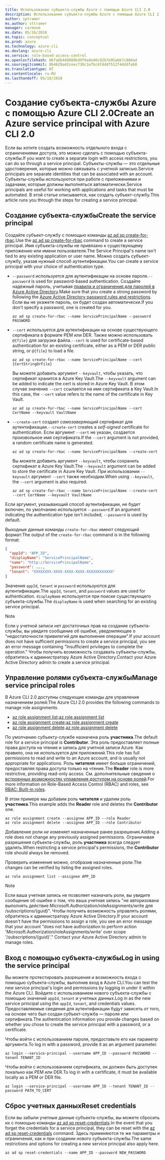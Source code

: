 ```yaml
---
title: Использование субъекта-службы Azure с помощью Azure CLI 2.0
description: Использование субъекта-службы Azure с помощью Azure CLI 2.0
author: sptramer
ms.author: sttramer
manager: carmonm
ms.date: 05/16/2018
ms.topic: conceptual
ms.prod: azure
ms.technology: azure-cli
ms.devlang: azure-cli
ms.service: role-based-access-control
ms.openlocfilehash: 86fa8b448089bd9f6ede46c92b7e95abb7c88dad
ms.sourcegitcommit: 8b4629a42ceecf30c1efbc6fdddf512f4dddfab0
ms.translationtype: HT
ms.contentlocale: ru-RU
ms.lasthandoff: 05/18/2018
---
```

# <a name="create-an-azure-service-principal-with-azure-cli-20"></a><span data-ttu-id="b7363-103">Создание субъекта-службы Azure с помощью Azure CLI 2.0</span><span class="sxs-lookup"><span data-stu-id="b7363-103">Create an Azure service principal with Azure CLI 2.0</span></span>

<span data-ttu-id="b7363-104">Если вы хотите создать возможность отдельного входа с ограничениями доступа, это можно сделать с помощью субъекта-службы.</span><span class="sxs-lookup"><span data-stu-id="b7363-104">If you want to create a separate login with access restrictions, you can do so through a service principal.</span></span> <span data-ttu-id="b7363-105">Субъекты-службы — это отдельные удостоверения, которые можно связывать с учетной записью.</span><span class="sxs-lookup"><span data-stu-id="b7363-105">Service principals are separate identities that can be associated with an account.</span></span> <span data-ttu-id="b7363-106">Субъекты-службы используются при работе с приложениями и задачами, которые должны выполняться автоматически.</span><span class="sxs-lookup"><span data-stu-id="b7363-106">Service principals are useful for working with applications and tasks that must be automated.</span></span> <span data-ttu-id="b7363-107">В этой статье описывается, как создать субъект-службу.</span><span class="sxs-lookup"><span data-stu-id="b7363-107">This article runs you through the steps for creating a service principal.</span></span>

## <a name="create-the-service-principal"></a><span data-ttu-id="b7363-108">Создание субъекта-службы</span><span class="sxs-lookup"><span data-stu-id="b7363-108">Create the service principal</span></span>

<span data-ttu-id="b7363-109">Создайте субъект-службу с помощью команды [az ad sp create-for-rbac](/cli/azure/ad/sp#az-ad-sp-create-for-rbac).</span><span class="sxs-lookup"><span data-stu-id="b7363-109">Use the [az ad sp create-for-rbac](/cli/azure/ad/sp#az-ad-sp-create-for-rbac) command to create a service principal.</span></span> <span data-ttu-id="b7363-110">Имя субъекта-службы не привязано к существующему приложению или имени пользователя.</span><span class="sxs-lookup"><span data-stu-id="b7363-110">The Service Principal's name isn't tied to any existing application or user name.</span></span> <span data-ttu-id="b7363-111">Можно создать субъект-службу, указав нужный способ аутентификации.</span><span class="sxs-lookup"><span data-stu-id="b7363-111">You can create a service principal with your choice of authentication type.</span></span>

* <span data-ttu-id="b7363-112">`--password` используется для аутентификации на основе пароля.</span><span class="sxs-lookup"><span data-stu-id="b7363-112">`--password` is used for password-based authentication.</span></span> <span data-ttu-id="b7363-113">Создайте надежный пароль, учитывая [правила и ограничения для паролей в Azure Active Directory](/azure/active-directory/active-directory-passwords-policy).</span><span class="sxs-lookup"><span data-stu-id="b7363-113">Make sure that you create a strong password by following the [Azure Active Directory password rules and restrictions](/azure/active-directory/active-directory-passwords-policy).</span></span> <span data-ttu-id="b7363-114">Если вы не укажете пароль, он будет создан автоматически.</span><span class="sxs-lookup"><span data-stu-id="b7363-114">If you don't specify a password, one is created for you.</span></span>

  ```azurecli-interactive
  az ad sp create-for-rbac --name ServicePrincipalName --password PASSWORD
  ```

* <span data-ttu-id="b7363-115">`--cert` используется для аутентификации на основе существующего сертификата в формате PEM или DER. Также можно использовать `@{file}` для загрузки файла.</span><span class="sxs-lookup"><span data-stu-id="b7363-115">`--cert` is used for certificate-based authentication for an existing certificate, either as a PEM or DER public string, or `@{file}` to load a file.</span></span>

  ```azurecli-interactive
  az ad sp create-for-rbac --name ServicePrincipalName --cert {CertStringOrFile} 
  ```

  <span data-ttu-id="b7363-116">Вы можете добавить аргумент `--keyvault`, чтобы указать, что сертификат хранится в Azure Key Vault.</span><span class="sxs-lookup"><span data-stu-id="b7363-116">The `--keyvault` argument can be added to indicate the cert is stored in Azure Key Vault.</span></span> <span data-ttu-id="b7363-117">В этом случае значение `--cert` ссылается на имя сертификата в Key Vault.</span><span class="sxs-lookup"><span data-stu-id="b7363-117">In this case, the `--cert` value refers to the name of the certificate in Key Vault.</span></span>

  ```azurecli-interactive
  az ad sp create-for-rbac --name ServicePrincipalName --cert CertName --keyvault VaultName
  ```

* <span data-ttu-id="b7363-118">`--create-cert` создает _самозаверяющий_ сертификат для аутентификации.</span><span class="sxs-lookup"><span data-stu-id="b7363-118">`--create-cert` creates a _self-signed_ certificate for authentication.</span></span> <span data-ttu-id="b7363-119">Если аргумент `--cert` не указан, создается произвольное имя сертификата.</span><span class="sxs-lookup"><span data-stu-id="b7363-119">If the `--cert` argument is not provided, a random certificate name is generated.</span></span>

  ```azurecli-interactive
  az ad sp create-for-rbac --name ServicePrincipalName --create-cert
  ```

  <span data-ttu-id="b7363-120">Вы можете добавить аргумент `--keyvault`, чтобы сохранить сертификат в Azure Key Vault.</span><span class="sxs-lookup"><span data-stu-id="b7363-120">The `--keyvault` argument can be added to store the certificate in Azure Key Vault.</span></span> <span data-ttu-id="b7363-121">При использовании `--keyvault` аргумент `--cert` также необходим.</span><span class="sxs-lookup"><span data-stu-id="b7363-121">When using `--keyvault`, the `--cert` argument is also required.</span></span>

  ```azurecli-interactive
  az ad sp create-for-rbac --name ServicePrincipalName --create-cert --cert CertName --keyvault VaultName
  ```

<span data-ttu-id="b7363-122">Если аргумент, указывающий способ аутентификации, не будет включен, по умолчанию используется `--password`.</span><span class="sxs-lookup"><span data-stu-id="b7363-122">If an argument indicating the authentication type isn't included, `--password` is used by default.</span></span>

<span data-ttu-id="b7363-123">Выходные данные команды `create-for-rbac` имеют следующий формат:</span><span class="sxs-lookup"><span data-stu-id="b7363-123">The output of the `create-for-rbac` command is in the following format:</span></span>

```json
{
  "appId": "APP_ID",
  "displayName": "ServicePrincipalName",
  "name": "http://ServicePrincipalName",
  "password": ...,
  "tenant": "XXXXXXXX-XXXX-XXXX-XXXX-XXXXXXXXXXXX"
}
```

<span data-ttu-id="b7363-124">Значения `appId`, `tenant` и `password` используются для аутентификации.</span><span class="sxs-lookup"><span data-stu-id="b7363-124">The `appId`, `tenant`, and `password` values are used for authentication.</span></span> <span data-ttu-id="b7363-125">`displayName` используется при поиске существующего субъекта-службы.</span><span class="sxs-lookup"><span data-stu-id="b7363-125">The `displayName` is used when searching for an existing service principal.</span></span>

> [!NOTE]
> <span data-ttu-id="b7363-126">Если у учетной записи нет достаточных прав на создание субъекта-службы, вы увидите сообщение об ошибке, уведомляющее о "недостаточности привилегий для выполнения операции".</span><span class="sxs-lookup"><span data-stu-id="b7363-126">If your account does not have sufficient permissions to create a service principal, you see an error message containing "Insufficient privileges to complete the operation."</span></span> <span data-ttu-id="b7363-127">Чтобы получить возможность создавать субъекты-службы, обратитесь к администратору Azure Active Directory.</span><span class="sxs-lookup"><span data-stu-id="b7363-127">Contact your Azure Active Directory admin to create a service principal.</span></span>

## <a name="manage-service-principal-roles"></a><span data-ttu-id="b7363-128">Управление ролями субъекта-службы</span><span class="sxs-lookup"><span data-stu-id="b7363-128">Manage service principal roles</span></span> 

<span data-ttu-id="b7363-129">В Azure CLI 2.0 доступны следующие команды для управления назначением ролей:</span><span class="sxs-lookup"><span data-stu-id="b7363-129">The Azure CLI 2.0 provides the following commands to manage role assignments.</span></span>

* <span data-ttu-id="b7363-130">[az role assignment list](/cli/azure/role/assignment#az-role-assignment-list);</span><span class="sxs-lookup"><span data-stu-id="b7363-130">[az role assignment list](/cli/azure/role/assignment#az-role-assignment-list)</span></span>
* <span data-ttu-id="b7363-131">[az role assignment create](/cli/azure/role/assignment#az-role-assignment-create);</span><span class="sxs-lookup"><span data-stu-id="b7363-131">[az role assignment create](/cli/azure/role/assignment#az-role-assignment-create)</span></span>
* <span data-ttu-id="b7363-132">[az role assignment delete](/cli/azure/role/assignment#az-role-assignment-delete).</span><span class="sxs-lookup"><span data-stu-id="b7363-132">[az role assignment delete](/cli/azure/role/assignment#az-role-assignment-delete)</span></span>

<span data-ttu-id="b7363-133">По умолчанию субъекту-службе назначена роль **участника**.</span><span class="sxs-lookup"><span data-stu-id="b7363-133">The default role for a service principal is **Contributor**.</span></span> <span data-ttu-id="b7363-134">Эта роль предоставляет полные права доступа на чтение и запись для учетной записи Azure. Как правило, она не используется для приложений.</span><span class="sxs-lookup"><span data-stu-id="b7363-134">This role has full permissions to read and write to an Azure account, and is usually not appropriate for applications.</span></span> <span data-ttu-id="b7363-135">Роль **читателя** имеет больше ограничений, предоставляя права доступа только на чтение.</span><span class="sxs-lookup"><span data-stu-id="b7363-135">The **Reader** role is more restrictive, providing read-only access.</span></span>  <span data-ttu-id="b7363-136">См. дополнительные сведения о [встроенных возможностях управления доступом на основе ролей](/azure/active-directory/role-based-access-built-in-roles).</span><span class="sxs-lookup"><span data-stu-id="b7363-136">For more information on Role-Based Access Control (RBAC) and roles, see [RBAC: Built-in roles](/azure/active-directory/role-based-access-built-in-roles).</span></span>

<span data-ttu-id="b7363-137">В этом примере мы добавим роль **читателя** и удалим роль **участника**.</span><span class="sxs-lookup"><span data-stu-id="b7363-137">This example adds the **Reader** role and deletes the **Contributor** one.</span></span>

```azurecli-interactive
az role assignment create --assignee APP_ID --role Reader
az role assignment delete --assignee APP_ID --role Contributor
```

<span data-ttu-id="b7363-138">Добавление роли _не_ изменяет назначенные ранее разрешения.</span><span class="sxs-lookup"><span data-stu-id="b7363-138">Adding a role does _not_ change any previously assigned permissions.</span></span> <span data-ttu-id="b7363-139">Ограничивая разрешения субъекта-службы, роль __участника__ всегда следует удалять.</span><span class="sxs-lookup"><span data-stu-id="b7363-139">When restricting a service principal's permissions, the __Contributor__ role should always be removed.</span></span>

<span data-ttu-id="b7363-140">Проверить изменения можно, отобразив назначенные роли.</span><span class="sxs-lookup"><span data-stu-id="b7363-140">The changes can be verified by listing the assigned roles.</span></span>

```azurecli-interactive
az role assignment list --assignee APP_ID
```

> [!NOTE] 
> <span data-ttu-id="b7363-141">Если ваша учетная запись не позволяет назначать роли, вы увидите сообщение об ошибке о том, что ваша учетная запись "не авторизована выполнять действие Microsoft.Authorization/roleAssignments/write для /subscriptions/{guid}". Чтобы получить возможность управлять ролями, обратитесь к администратору Azure Active Directory.</span><span class="sxs-lookup"><span data-stu-id="b7363-141">If your account doesn't have the permissions to assign a role, you see an error message that your account "does not have authorization to perform action 'Microsoft.Authorization/roleAssignments/write' over scope '/subscriptions/{guid}'." Contact your Azure Active Directory admin to manage roles.</span></span>

## <a name="log-in-using-the-service-principal"></a><span data-ttu-id="b7363-142">Вход с помощью субъекта-службы</span><span class="sxs-lookup"><span data-stu-id="b7363-142">Log in using the service principal</span></span>

<span data-ttu-id="b7363-143">Вы можете протестировать разрешения и возможность входа с помощью субъекта-службы, выполнив вход в Azure CLI.</span><span class="sxs-lookup"><span data-stu-id="b7363-143">You can test the new service principal's login and permissions by logging in under it within the Azure CLI.</span></span> <span data-ttu-id="b7363-144">Войдите с использованием нового субъекта-службы с помощью значений `appId`, `tenant` и учетных данных.</span><span class="sxs-lookup"><span data-stu-id="b7363-144">Log in as the new service principal using the `appId`, `tenant`, and credentials values.</span></span> <span data-ttu-id="b7363-145">Предоставляемые сведения для аутентификации будут зависеть от того, на основе чего был создан субъект-служба — пароля или сертификата.</span><span class="sxs-lookup"><span data-stu-id="b7363-145">The authentication information you provide changes based on whether you chose to create the service principal with a password, or a certificate.</span></span>

<span data-ttu-id="b7363-146">Чтобы войти с использованием пароля, предоставьте его как параметр аргумента.</span><span class="sxs-lookup"><span data-stu-id="b7363-146">To log in with a password, provide it as an argument parameter.</span></span>

```azurecli-interactive
az login --service-principal --username APP_ID --password PASSWORD --tenant TENANT_ID
```

<span data-ttu-id="b7363-147">Чтобы войти с использованием сертификата, он должен быть доступен локально как PEM или DER.</span><span class="sxs-lookup"><span data-stu-id="b7363-147">To log in with a certificate, it must be available locally as a PEM or DER file.</span></span>

```azurecli-interactive
az login --service-principal --username APP_ID --tenant TENANT_ID --password PATH_TO_CERT
```

## <a name="reset-credentials"></a><span data-ttu-id="b7363-148">Сброс учетных данных</span><span class="sxs-lookup"><span data-stu-id="b7363-148">Reset credentials</span></span>

<span data-ttu-id="b7363-149">Если вы забыли учетные данные субъекта-службы, вы можете сбросить их с помощью команды [az ad sp reset-credentials](https://docs.microsoft.com/en-us/cli/azure/ad/sp#az-ad-sp-reset-credentials).</span><span class="sxs-lookup"><span data-stu-id="b7363-149">In the event that you forget the credentials for a service principal, they can be reset with the [az ad sp reset-credentials](https://docs.microsoft.com/en-us/cli/azure/ad/sp#az-ad-sp-reset-credentials) command.</span></span> <span data-ttu-id="b7363-150">Здесь применяются те же параметры и ограничения, как и при создании нового субъекта-службы.</span><span class="sxs-lookup"><span data-stu-id="b7363-150">The same restrictions and options for creating a new service principal also apply here.</span></span>

```azurecli-interactive
az ad sp reset-credentials --name APP_ID --password NEW_PASSWORD
```
